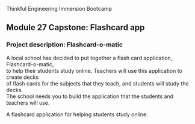 Thinkful Engineering Immersion Bootcamp   
## Module 27 Capstone: Flashcard app     

### Project description: Flashcard-o-matic

A local school has decided to put together a flash card application, Flashcard-o-matic,   
to help their students study online. Teachers will use this application to create decks    
of flash cards for the subjects that they teach, and students will study the decks.    
The school needs you to build the application that the students and teachers will use.    

A flashcard application for helping students study online.

